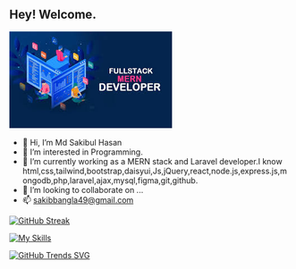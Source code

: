 
## Hey! Welcome.
![alt text](/image/images.jfif)

- 👋 Hi, I’m Md Sakibul Hasan 
- 👀 I’m interested in Programming. 
- 🌱 I’m currently working as a MERN stack and Laravel developer.I know html,css,tailwind,bootstrap,daisyui,Js,jQuery,react,node.js,express.js,mongodb,php,laravel,ajax,mysql,figma,git,github.
- 💞️ I’m looking to collaborate on ...
- 📫 sakibbangla49@gmail.com

[![GitHub Streak](https://github-readme-streak-stats.herokuapp.com?user=Sakibgithub123&theme=dark)](https://git.io/streak-stats)


[![My Skills](https://skillicons.dev/icons?i=html,css,tailwind,bootstrap,js,jquery,react,nodejs,express,mongodb,laravel,php,mysql,figma,github,git)](https://skillicons.dev)

[![GitHub Trends SVG](https://api.githubtrends.io/Sakibgithub123/svg/avgupta456/langs)](https://githubtrends.io)

<!---
Sakibgithub123/Sakibgithub123 is a ✨ special ✨ repository because its `README.md` (this file) appears on your GitHub profile.
You can click the Preview link to take a look at your changes.
--->

